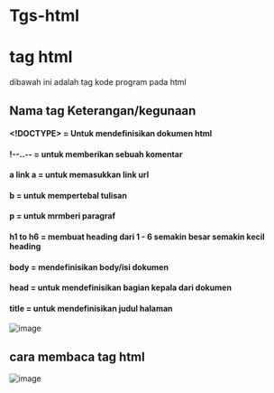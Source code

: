 # Tgs-html
<h1>tag html</h1>
dibawah ini adalah  tag kode program pada html

<h2>Nama tag  Keterangan/kegunaan</h2>

#### <!DOCTYPE> = Untuk mendefinisikan dokumen html
#### !--..-- = untuk memberikan sebuah komentar
#### a link a = untuk memasukkan link url
#### b = untuk mempertebal tulisan
#### p = untuk mrmberi paragraf
#### h1 to h6 = membuat heading dari 1 - 6 semakin besar semakin kecil heading
#### body = mendefinisikan body/isi dokumen
#### head = untuk mendefinisikan bagian kepala dari dokumen
#### title = untuk mendefinisikan judul halaman
![image](https://github.com/dindarzk/Tgs-html/assets/118706262/e71f5484-fd3a-4299-980c-c65f934f6638)


## cara membaca tag html
![image](https://github.com/dindarzk/Tgs-html/assets/118706262/f53142f3-ddd5-438e-af34-f54e801b3dc6)

